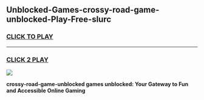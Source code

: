 
## Unblocked-Games-crossy-road-game-unblocked-Play-Free-slurc
<h3>
<a href="https://premium76.site?title=crossy-road-game-unblocked&ref=17A">CLICK TO PLAY</a></h3>
<hr>

<h3>
<a href="https://premium76.site?title=crossy-road-game-unblocked&ref=17A">CLICK 2 PLAY</a>
  
</h3>

<a href="https://premium76.site?title=crossy-road-game-unblocked&ref=17A"><img src="https://clearcache.store/games.png"></a>


**crossy-road-game-unblocked games unblocked: Your Gateway to Fun and Accessible Online Gaming**
